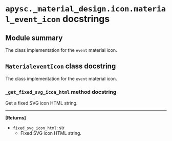 # `apysc._material_design.icon.material_event_icon` docstrings

## Module summary

The class implementation for the `event` material icon.

## `MaterialeventIcon` class docstring

The class implementation for the `event` material icon.

### `_get_fixed_svg_icon_html` method docstring

Get a fixed SVG icon HTML string.<hr>

**[Returns]**

- `fixed_svg_icon_html`: str
  - Fixed SVG icon HTML string.